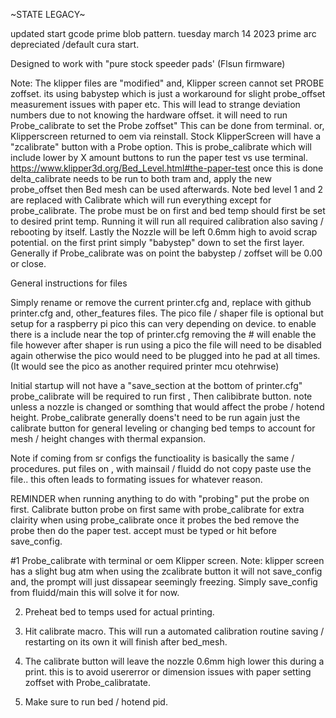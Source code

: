 ~STATE LEGACY~




updated start gcode prime blob pattern.  tuesday march 14 2023 prime arc depreciated /default cura start. 

Designed to work with "pure stock speeder pads' (Flsun firmware)

Note: The klipper files are "modified" and, Klipper screen cannot set PROBE zoffset.  its using babystep which is just a workaround for slight probe_offset measurement issues with paper etc.  This will lead to strange deviation numbers due to not knowing the hardware offset. it will need to run  Probe_calibrate to set the Probe zoffset" This can be done from terminal. or, Klipperscreen returned to oem via reinstall.  Stock KlipperScreen will have a "zcalibrate" button with a Probe option. This is probe_calibrate which  will include  lower by X amount buttons to run the paper test vs use terminal. https://www.klipper3d.org/Bed_Level.html#the-paper-test
once this is done delta_calibrate needs to be run to both tram and, apply the new probe_offset then Bed mesh can be used afterwards. Note bed level 1 and 2 are replaced with Calibrate which will run everything except for probe_calibrate. The probe must be on first and bed temp should first be set to desired print temp. Running it will run all required calibration also saving / rebooting by itself. Lastly the Nozzle will be left 0.6mm high to avoid scrap potential. on the first print simply "babystep" down to set the first layer. Generally if Probe_calibrate was on point the babystep / zoffset will be 0.00 or close. 

General instructions for files 

Simply rename or remove the current printer.cfg and, replace with github printer.cfg and, other_features files. The pico file / shaper file is optional but setup for a 
raspberry pi pico this can very depending on device. to enable there is a include near the top of printer.cfg removing the # will enable the file however after shaper is run using a pico the file will need to be disabled again otherwise the pico would need to be plugged into he pad at all times. (It would see the pico as another required printer mcu otehrwise)    



Initial startup will not have a "save_section at the bottom of printer.cfg" probe_calibrate will be required to run first , Then calibibrate button. note unless a nozzle is changed or somthing that would affect the probe / hotend height. Probe_calibrate generally doens't need to be run again just the calibrate button for general leveling or changing bed temps to account for mesh / height changes with thermal  expansion.  

Note if coming from sr configs the functioality is basically the same / procedures. 
put files on , with mainsail / fluidd do not copy paste use the file.. this often leads to formating issues for whatever reason. 


REMINDER when running anything to do with "probing" put the probe on first. Calibrate button probe on first same with probe_calibrate 
for extra clairity when using probe_calibrate once it probes the bed remove the probe then do the paper test. accept must be typed or hit before 
save_config. 

#1 Probe_calibrate with terminal or oem Klipper screen. Note: klipper screen has a slight bug atm when using the zcalibrate button it will not save_config and, the prompt will just dissapear seemingly freezing. Simply save_config from fluidd/main this will solve it for now. 

2. Preheat bed to temps used for actual printing. 

3. Hit calibrate macro. This will run a automated calibration routine saving / restarting on its own it will finish after bed_mesh. 

4. The calibrate button will leave the nozzle 0.6mm high lower this during a print. this is to avoid usererror or dimension issues with paper setting zoffset with Probe_calibratate. 

5. Make sure to run bed / hotend pid. 

